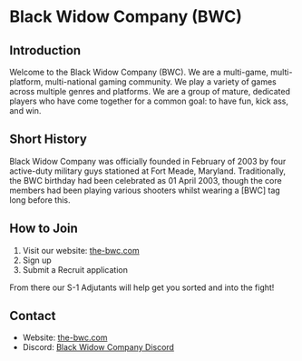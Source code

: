 # Black Widow Company (BWC)

## Introduction
Welcome to the Black Widow Company (BWC). We are a multi-game, multi-platform, multi-national gaming community. We play a variety of games across multiple genres and platforms. We are a group of mature, dedicated players who have come together for a common goal: to have fun, kick ass, and win.

## Short History
Black Widow Company was officially founded in February of 2003 by four active-duty military guys stationed at Fort Meade, Maryland. Traditionally, the BWC birthday had been celebrated as 01 April 2003, though the core members had been playing various shooters whilst wearing a [BWC] tag long before this.

## How to Join
1. Visit our website: [the-bwc.com](https://the-bwc.com)
2. Sign up
3. Submit a Recruit application

From there our S-1 Adjutants will help get you sorted and into the fight!

## Contact
- Website: [the-bwc.com](https://the-bwc.com)
- Discord: [Black Widow Company Discord](https://discord.the-bwc.com)